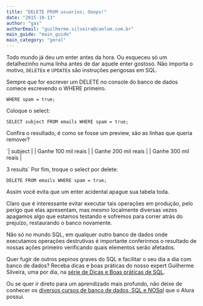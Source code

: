 ```yaml
---
title: "DELETE FROM usuarios; Ooops!"
date: "2015-10-13"
author: "gas"
authorEmail: "guilherme.silveira@caelum.com.br"
main_guide: "main_guide"
main_category: "geral"
---
```


Todo mundo já deu um enter antes da hora. Ou esqueceu só um detalhezinho numa linha antes de dar aquele enter gostoso. Não importa o motivo, `DELETE`s e `UPDATE`s são instruções perigosas em SQL.

Sempre que for escrever um DELETE no console do banco de dados comece escrevendo o WHERE primeiro.

`WHERE spam = true;`

Coloque o select:

`SELECT subject FROM emails WHERE spam = true;`

Confira o resultado, é como se fosse um preview, são as linhas que queria remover?

`| subject | | Ganhe 100 mil reais | | Ganhe 200 mil reais | | Ganhe 300 mil reais |

3 results` Por fim, troque o select por delete:

`DELETE FROM emails WHERE spam = true;`

Assim você evita que um enter acidental apague sua tabela toda.

Claro que é interessante evitar executar tais operações em produção, pelo perigo que elas apresentam, mas mesmo localmente diversas vezes apagamos algo que estamos testando e sofremos para correr atrás do prejuízo, restaurando o banco novamente.

Não só no mundo SQL, em qualquer outro banco de dados onde executamos operações destrutivas é importante conferirmos o resultado de nossas ações primeiro verificando quais elementos serão afetados.

Quer fugir de outros pepinos graves do SQL e facilitar o seu dia a dia com banco de dados? Receba dicas e boas práticas do nosso expert Guilherme Silveira, uma por dia, na [série de Dicas e Boas práticas de SQL](https://docs.google.com/forms/d/12aRctzNcpHVpWMTwa_xbUbHFe5gj9r2UNoBU0tysqQA/viewform).

Ou se quer ir direto para um aprendizado mais profundo, não deixe de conhecer os [diversos cursos de banco de dados, SQL e NOSql](https://www.alura.com.br/cursos-online-banco-de-dados) que o Alura possui.
